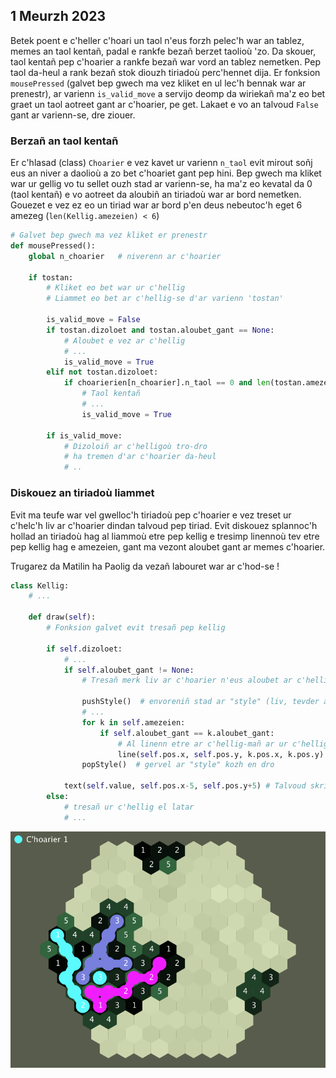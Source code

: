 ## 1 Meurzh 2023

Betek poent e c'heller c'hoari un taol n'eus forzh pelec'h war an tablez, memes an taol kentañ, padal e rankfe bezañ berzet taolioù 'zo. Da skouer, taol kentañ pep c'hoarier a rankfe bezañ war vord an tablez nemetken. Pep taol da-heul a rank bezañ stok diouzh tiriadoù perc'hennet dija.
Er fonksion <code>mousePressed</code> (galvet bep gwech ma vez kliket en ul lec'h bennak war ar prenestr), ar varienn <code>is_valid_move</code> a servijo deomp da wiriekañ ma'z eo bet graet un taol aotreet gant ar c'hoarier, pe get. Lakaet e vo an talvoud <code>False</code> gant ar varienn-se, dre ziouer.

### Berzañ an taol kentañ

Er c'hlasad (class) <code>Choarier</code> e vez kavet ur varienn <code>n_taol</code> evit mirout soñj eus an niver a daolioù a zo bet c'hoariet gant pep hini.
Bep gwech ma kliket war ur gellig vo tu sellet ouzh stad ar varienn-se, ha ma'z eo kevatal da 0 (taol kentañ) e vo aotreet da aloubiñ an tiriadoù war ar bord nemetken. Gouezet e vez ez eo un tiriad war ar bord p'en deus nebeutoc'h eget 6 amezeg (<code>len(Kellig.amezeien) < 6</code>)

```python
# Galvet bep gwech ma vez kliket er prenestr
def mousePressed():
    global n_choarier   # niverenn ar c'hoarier
    
    if tostan:
        # Kliket eo bet war ur c'hellig
        # Liammet eo bet ar c'hellig-se d'ar varienn 'tostan'
        
        is_valid_move = False
        if tostan.dizoloet and tostan.aloubet_gant == None:
            # Aloubet e vez ar c'hellig
            # ...
            is_valid_move = True
        elif not tostan.dizoloet:
            if choarierien[n_choarier].n_taol == 0 and len(tostan.amezeien) < 6:
                # Taol kentañ
                # ...
                is_valid_move = True
            
        if is_valid_move:
            # Dizoloiñ ar c'helligoù tro-dro
            # ha tremen d'ar c'hoarier da-heul
            # ..
```

### Diskouez an tiriadoù liammet

Evit ma teufe war vel gwelloc'h tiriadoù pep c'hoarier e vez treset ur c'helc'h liv ar c'hoarier dindan talvoud pep tiriad. Evit diskouez splannoc'h hollad an tiriadoù hag al liammoù etre pep kellig e tresimp linennoù tev etre pep kellig hag e amezeien, gant ma vezont aloubet gant ar memes c'hoarier.

Trugarez da Matilin ha Paolig da vezañ labouret war ar c'hod-se !

```python
class Kellig:
    # ...
    
    def draw(self):
        # Fonksion galvet evit tresañ pep kellig
        
        if self.dizoloet:
            # ...
            if self.aloubet_gant != None:
                # Tresañ merk liv ar c'hoarier n'eus aloubet ar c'hellig mañ
                
                pushStyle()  # envoreniñ stad ar "style" (liv, tevder a linennoù...)
                # ...
                for k in self.amezeien:
                    if self.aloubet_gant == k.aloubet_gant:
                        # Al linenn etre ar c'hellig-mañ ar ur c'hellig amezeg eus ar memes liv
                        line(self.pos.x, self.pos.y, k.pos.x, k.pos.y)
                popStyle()  # gervel ar "style" kozh en dro
            
            text(self.value, self.pos.x-5, self.pos.y+5) # Talvoud skrivet a-us ar c'hellig
        else:
            # tresañ ur c'hellig el latar
            # ...
```

![prototip3](skeudennou/20230301_19857.png)
